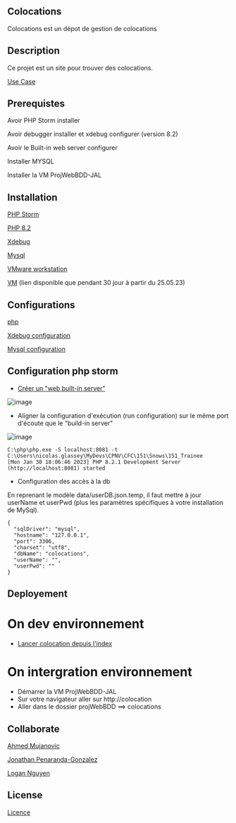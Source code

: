 ## Colocations

Colocations est un dépot de gestion de colocations

## Description

Ce projet est un site pour trouver des colocations.

[Use Case](https://github.com/CPNV-PROJWEB-BDD/Colocation/blob/develop/docs/cas%20d'utilisation.pdf)

## Prerequistes

Avoir PHP Storm installer

Avoir debugger installer et xdebug configurer (version 8.2)

Avoir le Built-in web server configurer

Installer MYSQL

Installer la VM ProjWebBDD-JAL

## Installation
[PHP Storm](https://www.jetbrains.com/phpstorm/download/#section=windows)

[PHP 8.2](https://www.php.net/downloads)

[Xdebug](https://xdebug.org/docs/install)

[Mysql](https://www.mysql.com/downloads/)

[VMware workstation](https://www.vmware.com/fr/products/workstation-pro/workstation-pro-evaluation.html)

[VM](https://www.swisstransfer.com/d/d19a3aa5-0a4f-48df-a644-38c02535a2c1) (lien disponible que pendant 30 jour à partir du 25.05.23)

## Configurations
[php](https://www.php.net/manual/fr/install.php)

[Xdebug configuration](https://www.jetbrains.com/help/phpstorm/configuring-xdebug.html)

[Mysql configuration](https://dev.mysql.com/doc/mysql-getting-started/en/)

## Configuration php storm

* [Créer un "web built-in server"](https://www.jetbrains.com/help/phpstorm/php-built-in-web-server.html)

![image](https://user-images.githubusercontent.com/5616312/215544145-3b40dfeb-678a-4d7d-b673-5363bf15fd36.png)

* Aligner la configuration d'exécution (run configuration) sur le même port d'écoute que le "build-in server"

![image](https://user-images.githubusercontent.com/5616312/215544594-3512a981-37c6-44f2-93a6-47f9b741db21.png)

```
C:\php\php.exe -S localhost:8081 -t C:\Users\nicolas.glassey\MyDevs\CPNV\CFC\151\Snows\151_Trainee
[Mon Jan 30 18:06:46 2023] PHP 8.2.1 Development Server (http://localhost:8081) started
```

* Configuration des accès à la db

En reprenant le modèle data/userDB.json.temp, il faut mettre à jour userName et userPwd (plus les paramètres spécifiques à votre installation de MySql).

```
{
  "sqlDriver": "mysql",
  "hostname": "127.0.0.1",
  "port": 3306,
  "charset": "utf8",
  "dbName": "colocations",
  "userName": "",
  "userPwd": ""
}
```


## Deployement

# On dev environnement

* [Lancer colocation depuis l'index](https://www.jetbrains.com/help/phpstorm/running-applications.html#customizable-way)

# On intergration environnement

* Démarrer la VM ProjWebBDD-JAL
* Sur votre navigateur aller sur http://colocation
* Aller dans le dossier projWebBDD ==> colocations 

## Collaborate

[Ahmed Mujanovic](Ahmed.mujanovic@cpnv.ch)

[Jonathan Penaranda-Gonzalez](Jonathan.peneranda-gonzalez@cpnv.ch)

[Logan Nguyen](Logan.nguyen@cpnv.ch)

## License

[Licence](LICENCE.txt)
